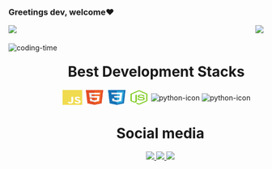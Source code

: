### Greetings dev, welcome❤️

<div>
  
  <img  height="180em" src="https://github-readme-stats.vercel.app/api?username=GuilhermeBechelli&show_icons=true&theme=great-gatsby&include_all_commits=true&count_private=true"/>
  <img align="right" height="180em" src="https://github-readme-stats.vercel.app/api/top-langs/?username=GuilhermeBechelli&layout=compact&langs_count=16&theme=great-gatsby"/>

<br>

<div  align="center"> 
  <div style="display: inline_block"><br>
    <img align="left" height="350" alt="coding-time" src="https://media1.giphy.com/media/CrFLL3CnRpw5ddlBMm/giphy.gif?cid=ecf05e47qkgi87ukfva5c4zy0t1hxbmomansqcpw2sgbzynu&ep=v1_gifs_search&rid=giphy.gif&ct=g">
    <h1 align="center">Best Development Stacks</h1>
    <img align="center" height="30" width="40" alt="js-icon"  src="https://raw.githubusercontent.com/devicons/devicon/master/icons/javascript/javascript-plain.svg">
    <img align="center" height="30" width="40" alt="html-icon" src="https://raw.githubusercontent.com/devicons/devicon/master/icons/html5/html5-original.svg">
    <img align="center" height="30" width="40" alt="css-icon" src="https://raw.githubusercontent.com/devicons/devicon/master/icons/css3/css3-original.svg">
    <img align="center" height="30" width="40" alt="nodejs-icon" src="https://raw.githubusercontent.com/devicons/devicon/master/icons/nodejs/nodejs-original.svg">
    <img align="center" height="35" width="35" alt="python-icon" src="https://s3.dualstack.us-east-2.amazonaws.com/pythondotorg-assets/media/files/python-logo-only.svg">
    <img align="center" height="45" width="55" alt="python-icon" src="https://go.dev/blog/go-brand/Go-Logo/SVG/Go-Logo_Blue.svg">
    </div>
    
  
  <h1 align="center">Social media</h1>
    <a href = "mailto:guilhermesbechelli@gmail.com">
      <img width="30" src="https://img.icons8.com/?size=512&id=37246&format=png">
    </a>
    <a href = "https://www.linkedin.com/in/guilherme-bechelli-a56192212/">
      <img width="30" src="https://img.icons8.com/?size=512&id=13930&format=png">
    <a href = "https://www.instagram.com/antro.poetica/">
      <img width="30" src="https://img.icons8.com/?size=512&id=32323&format=png">
    </a>
</div>



